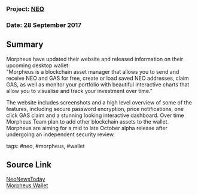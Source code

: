 ### Project: [NEO](../projects/neo.md)
### Date: 28 September 2017
## Summary
  
Morpheus have updated their website and released information on their upcoming desktop wallet:   
"Morpheus is a blockchain asset manager that allows you to send and receive NEO and GAS for free, create or load saved NEO addresses, claim GAS, as well as monitor your portfolio with beautiful interactive charts that allow you to visualise and track your investment over time."  
  
The website includes screenshots and a high level overview of some of the features, including secure password encryption, price notifications, one click GAS claim and a stunning looking interactive dashboard.
Over time Morpheus Team plan to add other blockchain assets to the wallet. Morpheus are aiming for a mid to late October alpha release after undergoing an independent security review.
  
tags: #neo, #morpheus, #wallet
## Source Link
[NeoNewsToday](https://neonewstoday.com/development/morpheus-release-information-about-upcoming-wallet/)  
[Morpheus Wallet](https://www.morpheuswallet.com/)
